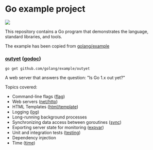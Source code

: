 # Go example project

[![](https://img.shields.io/badge/Eclipse_Che-Hosted%20by%20Red%20Hat-525C86?logo=eclipse-che&labelColor=FDB940)](https://che-eclipse-che.apps.mloriedo-che-devex.devcluster.openshift.com/#https://github.com/l0rd/outyet/blob/main/devfile.yaml)

This repository contains a Go program that demonstrates the language, standard libraries, and tools.

The example has been copied from [golang/example](https://github.com/golang/example/)

### [outyet](outyet/) ([godoc](//godoc.org/github.com/golang/example/outyet))

    go get github.com/golang/example/outyet

A web server that answers the question: "Is Go 1.x out yet?"

Topics covered:

* Command-line flags ([flag](//golang.org/pkg/flag/))
* Web servers ([net/http](//golang.org/pkg/net/http/))
* HTML Templates ([html/template](//golang.org/pkg/html/template/))
* Logging ([log](//golang.org/pkg/log/))
* Long-running background processes
* Synchronizing data access between goroutines ([sync](//golang.org/pkg/sync/))
* Exporting server state for monitoring ([expvar](//golang.org/pkg/expvar/))
* Unit and integration tests ([testing](//golang.org/pkg/testing/))
* Dependency injection
* Time ([time](//golang.org/pkg/time/))
